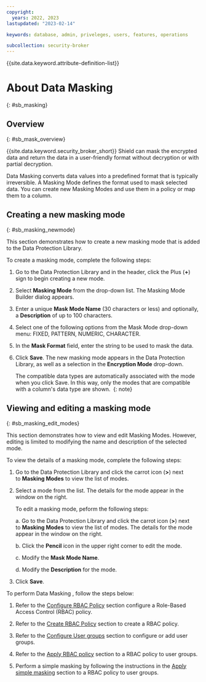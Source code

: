 ```yaml
---
copyright:
  years: 2022, 2023
lastupdated: "2023-02-14"

keywords: database, admin, priveleges, users, features, operations

subcollection: security-broker
---
```


{{site.data.keyword.attribute-definition-list}}

# About Data Masking
{: #sb_masking}

## Overview
{: #sb_mask_overview}

{{site.data.keyword.security_broker_short}} Shield can mask the encrypted data and return the data
in a user-friendly format without decryption or with partial decryption.

Data Masking converts data values into a predefined format that is typically irreversible. A Masking Mode defines the format used to mask selected data. You can create new Masking Modes and use them in a policy
or map them to a column.

## Creating a new masking mode
{: #sb_masking_newmode}

This section demonstrates how to create a new masking mode that is added to the Data Protection Library. 

To create a masking mode, complete the following steps:

1. Go to the Data Protection Library and in the header, click the Plus (**+**) sign to begin creating a new mode.

2. Select **Masking Mode** from the drop-down list. The Masking Mode Builder dialog appears.

3. Enter a unique **Mask Mode Name** (30 characters or less) and optionally, a **Description** of up to 100 characters.

4. Select one of the following options from the Mask Mode drop-down menu: FIXED, PATTERN, NUMERIC, CHARACTER.

5. In the **Mask Format** field, enter the string to be used to mask the data. 

6. Click **Save**. The new masking mode appears in the Data Protection Library, as well as a selection in the **Encryption Mode** drop-down.

   The compatible data types are automatically associated with the mode when you click Save. In this way, only the modes that are compatible with a column's data type are shown. 
   {: note}

## Viewing and editing a masking mode
{: #sb_masking_edit_modes}

This section demonstrates how to view and edit Masking Modes. However, editing is limited to modifying the name and description of the selected mode. 

To view the details of a masking mode, complete the following steps:

1. Go to the Data Protection Library and click the carrot icon (**>**) next to **Masking Modes** to view the list of modes.

2. Select a mode from the list. The details for the mode appear in the window on the right.

   To edit a masking mode, peform the following steps:

   a. Go to the Data Protection Library and click the carrot icon (**>**) next to **Masking Modes** to view the list of modes. The details for the mode appear in the window on the right.

   b. Click the **Pencil** icon in the upper right corner to edit the mode.

   c. Modify the **Mask Mode Name**.

   d. Modify the **Description** for the mode.

3. Click **Save**.

To perform Data Masking , follow the steps below:

1. Refer to the [Configure RBAC Policy](/docs/security-broker?topic=security-broker-sb_confifure_rbac) section configure a Role-Based Access Control (RBAC) policy.

2. Refer to the [Create RBAC Policy](/docs/security-broker?topic=security-broker-sb_add_rbac_policy) section to create a RBAC policy.

3. Refer to the [Configure User groups](/docs/security-broker?topic=security-broker-sb_user_group) section to configure or add user groups. 

4. Refer to the [Apply RBAC policy](/docs/security-broker?topic=security-broker-sb_apply_rbac_policy) section to a RBAC policy to user groups. 

5. Perform a simple masking by following the instructions in the [Apply simple masking](/docs/security-broker?topic=security-broker-sb_apply_mask) section to a RBAC policy to user groups. 


